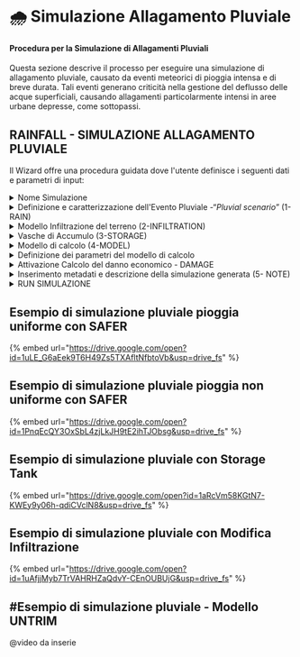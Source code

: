 # 🌧️ Simulazione Allagamento Pluviale

#### Procedura per la Simulazione di Allagamenti Pluviali

Questa sezione descrive il processo per eseguire una simulazione di allagamento pluviale, causato da eventi meteorici di pioggia intensa e di breve durata. Tali eventi generano criticità nella gestione del deflusso delle acque superficiali, causando allagamenti particolarmente intensi in aree urbane depresse, come sottopassi.

## RAINFALL - SIMULAZIONE ALLAGAMENTO PLUVIALE

Il Wizard offre una procedura guidata dove l'utente definisce i seguenti dati e parametri di input:



<details>

<summary>Nome Simulazione</summary>

L'utente può modificare il nome assegnato automaticamente alla simulazione. Si consiglia di utilizzare caratteri standard e numeri senza spazi o simboli.

<img src="../../.gitbook/assets/COAST_NAME.png" alt="" data-size="original">



</details>

<details>

<summary>Definizione e caratterizzazione dell'Evento Pluviale -“<em>Pluvial scenario</em>” (1-RAIN)</summary>

IIl primo step, 1-RAIN, richiede la definizione e caratterizzazione dell'evento di pioggia da simulare in termini di intensità e durata.

L'utente può definire l'intensità di pioggia in mm in tre modi diversi:

1. **Uniforme su tutta l'area del dominio attivata**: Intensità (mm) costante su tutta l'area.
2. **Localizzata in una sottoarea con intensità non uniforme (disegno)**: Intensità variabile associata a un poligono disegnato dall'utente tramite lo strumento “_Rain_”  presente nella [barra-superiore.md](../../saferplaces-interfaccia-gui-web/barra-superiore.md "mention")
3. **Non uniforme (caricamento)**: Intensità variabile caricando un file raster in formato GeoTIFF, ad esempio da un prodotto RADAR METEO o MODELLO METEO FORECAST.
4. **Generato da prodotto satellitare**: Intensità (mm) determinata da un prodotto satellitare specifico.

L'utente può definire la durata dell'evento pluviale in ore (h) tramite il box "Total duration of the rainfall event".

<img src="../../.gitbook/assets/1_RAIN.png" alt="" data-size="original">

</details>

<details>

<summary>Modello Infiltrazione del terreno (2-INFILTRATION)</summary>



Gli utenti possono attivare il modulo di infiltrazione nel terreno durante l'esecuzione della simulazione.

Il Modulo di Infiltrazione si basa sul Modello Green-Ampt e utilizza dati di input dai layer definiti nello [step-3-tasso-di-infiltrazione-raster-geotiff.md](../../gemello-digitale-e-attivazione-nuovo-servizio/creazione-digital-twin-e-attivazione-del-servizio-nellarea-di-interesse/step-3-tasso-di-infiltrazione-raster-geotiff.md "mention") e [step-4-litologia-raster-geotiff.md](../../gemello-digitale-e-attivazione-nuovo-servizio/creazione-digital-twin-e-attivazione-del-servizio-nellarea-di-interesse/step-4-litologia-raster-geotiff.md "mention")

<img src="../../.gitbook/assets/2_INFILTRATION.png" alt="" data-size="original">

</details>

<details>

<summary>Vasche di Accumulo (3-STORAGE)</summary>

Nella piattaforma SaferPlaces, come misura per mitigare il rischio, è possibile inserire Vasche di Accumulo (Storage Tanks) nel dominio di calcolo. Queste vasche aiutano a ridurre il volume d'acqua che inonda una specifica area o sotto-bacino durante la simulazione.

Gli Storage Tanks si possono posizionare come elementi puntiformi usando lo strumento "_Draw storage tank_", disponibile sia nel Wizard che nel pannello.

Per generare una Storage Tank, cliccare su "NEW". Questo permette di posizionare le vasche e assegnare a ognuna la capacità volumetrica in m³.

Nel riquadro "Select Storage Tanks to simulate", l'utente può selezionare o rimuovere le Vasche di Accumulo presenti. Con "REMOVE ALL" si deselezionano tutte le vasche selezionate.

<img src="../../.gitbook/assets/3_STORAGE.png" alt="" data-size="original">

</details>

<details>

<summary>Modello di calcolo (4-MODEL)</summary>

In questa sezione del Wizard l'utente ha la possibilità di&#x20;

1. Selezionare il modello di Allagamento (Hazard)
2. Attivare il calcolo del Dannno Economico (Damage)

I modelli di allagamento Pluviale disponibili sono:&#x20;

[safer\_rain.md](../modelli-di-allagamento-hazard-saferplaces/safer_rain.md "mention") - Modello Raster-based filling and spilling

[untrim.md](../modelli-di-allagamento-hazard-saferplaces/untrim.md "mention") - Modello Idrodinamico 2D

L'opzione di default è sempre il modello [safer\_rain.md](../modelli-di-allagamento-hazard-saferplaces/safer_rain.md "mention")

Nel caso si selezioni il modello [untrim.md](../modelli-di-allagamento-hazard-saferplaces/untrim.md "mention") occorre definire i seguenti parametri "Settings" cliccando sul task dedicato.&#x20;

* Slider - Durata della Simulazione in ore (h) -Tmax - Max time of simulation
* Slider - Coefficiente di scabrezza Manning  -Manning Coefficient
* Slider - Cella di calcolo in numero di pixel -nl - The number of pixel for each element side&#x20;
* Slider - Tempo di integrazione numerico  (min) -Delta T - Time simulation step
* Slider - Frequenza Stampa Output  (min) -Ti - Time shoot interval

L'attivazione del modello di calcolo del Danno Economico procede spuntando il check-box "Apply Damage"

<img src="../../.gitbook/assets/4_MODEL.png" alt="" data-size="original">

</details>

<details>

<summary>Definizione dei parametri del modello di calcolo</summary>

**Modello SaferPlaces:** Per il modello di calcolo SaferPlaces, non sono necessari ulteriori parametri. Nelle simulazioni pluviali, il codice si attiva automaticamente

. Nel caso delle simulazioni Pluviali si attiva automaticamente il codice [safer\_rain.md](../modelli-di-allagamento-hazard-saferplaces/safer_rain.md "mention")\


<img src="../../.gitbook/assets/image (50).png" alt="" data-size="original">



**Modello UNTRIM:** Se si sceglie il modello idrodinamico UNTRIM, è fondamentale specificare diversi parametri di simulazione tramite gli slider:

* **Durata della Simulazione (ore):** Selezionare una durata pari o superiore all'evento di pioggia; ad esempio, se la pioggia dura 2 ore, la simulazione deve essere di almeno 2 ore.
* **Coefficiente di Manning (adimensionale):** Un coefficiente di attrito uniforme ipotizzato nel dominio di calcolo. Valore consigliato: 0.2.
* **nl (m):** Dimensione della cella definita dal numero di pixel in metri. Per esempio, scegliendo 50 con una risoluzione Lidar di 2 m si ottiene una cella di 100 m. Per Lidar a risoluzione 1-2 m, si consigliano valori tra 20 e 50. La dimensione della cella influisce sul numero totale di celle, che a sua volta incide sul tempo di calcolo. Si consiglia di mantenere le celle sotto le 20.000 per tempi di calcolo gestibili (3 minuti per ogni ora di simulazione).
* **Delta T - Passo di Integrazione Numerico (sec):** Si consiglia un passo di integrazione di 6 secondi.
* **Ti - Intervallo di Tempo per gli Output (min):** Definire l'intervallo per la produzione degli output.

![](<../../.gitbook/assets/image (51).png>)

![](<../../.gitbook/assets/image (52).png>)



</details>

<details>

<summary>Attivazione Calcolo del danno economico - DAMAGE</summary>

Nella sezione "Model" della procedura guidata, è possibile attivare il calcolo del danno economico per ogni edificio inserito.

Il calcolo del danno economico viene eseguito inizialmente con le seguenti ipotesi:

1. Tutti gli edifici sono considerati residenziali, utilizzando una curva di vulnerabilità residenziale.
2. Valore dell'edificio fissato a 1000 euro/mq.

<img src="../../.gitbook/assets/image (49).png" alt="" data-size="original">



</details>

<details>

<summary>Inserimento metadati e descrizione della  simulazione generata (5- NOTE)</summary>

Cliccando sul pulsante EDIT l'utente può attivare una casella di testo dove inserire metadati e dettagli descrittivi della simulazione che ha appena creato.

<img src="../../.gitbook/assets/5_NOTE_RUN.png" alt="" data-size="original">

</details>

<details>

<summary>RUN SIMULAZIONE</summary>

Cliccando sul pulsante RUN l'utente attiva l'esecuzione della simulazione creata.\
Dopo il lancio, il Pannello di Controllo visualizzerà l'esecuzione del processo con lo stato di avanzamento.

<img src="../../.gitbook/assets/control_panel.png" alt="" data-size="original">

</details>

## Esempio di simulazione pluviale pioggia uniforme con SAFER

{% embed url="https://drive.google.com/open?id=1uLE_G6aEek9T6H49Zs5TXAfltNfbtoVb&usp=drive_fs" %}

## Esempio di simulazione pluviale pioggia non uniforme con SAFER

{% embed url="https://drive.google.com/open?id=1PnqEcQY3OxSbL4zjLkJH9tE2ihTJObsg&usp=drive_fs" %}



## Esempio di simulazione pluviale con Storage Tank



{% embed url="https://drive.google.com/open?id=1aRcVm58KGtN7-KWEy9y06h-qdiCVclN8&usp=drive_fs" %}

## Esempio di simulazione pluviale con Modifica Infiltrazione



{% embed url="https://drive.google.com/open?id=1uAfjjMyb7TrVAHRHZaQdvY-CEnOUBUjG&usp=drive_fs" %}

## #Esempio di simulazione pluviale - Modello UNTRIM

@video da inserie

